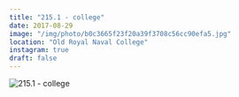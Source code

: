 ```yaml
---
title: "215.1 - college"
date: 2017-08-29
image: "/img/photo/b0c3665f23f20a39f3708c56cc90efa5.jpg"
location: "Old Royal Naval College"
instagram: true
draft: false
---
```


![215.1 - college](/img/photo/b0c3665f23f20a39f3708c56cc90efa5.jpg)
